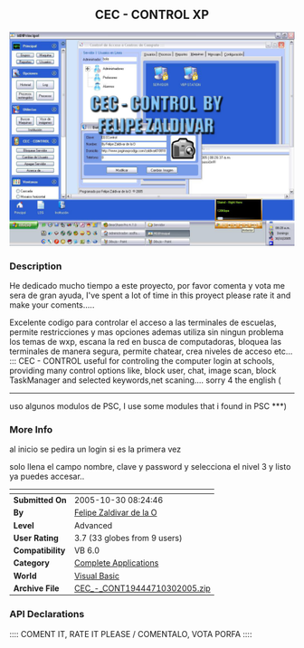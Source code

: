 ﻿<div align="center">

## CEC \- CONTROL XP

<img src="PIC20051030116165022.jpg">
</div>

### Description

He dedicado mucho tiempo a este proyecto, por favor comenta y vota me sera de gran ayuda, I've spent a lot of time in this proyect please rate it and make your coments.....

Excelente codigo para controlar el acceso a las terminales de escuelas, permite restricciones y mas opciones ademas utiliza sin ningun problema los temas de wxp, escana la red en busca de computadoras, bloquea las terminales de manera segura, permite chatear, crea niveles de acceso etc... ::: CEC - CONTROL useful for controling the computer login at schools, providing many control options like, block user, chat, image scan, block TaskManager and selected keywords,net scaning.... sorry 4 the english (

----

uso algunos modulos de PSC, I use some modules that i found in PSC ***)
 
### More Info
 
al inicio se pedira un login si es la primera vez

solo llena el campo nombre, clave y password y selecciona el nivel 3 y listo ya puedes accesar..


<span>             |<span>
---                |---
**Submitted On**   |2005-10-30 08:24:46
**By**             |[Felipe Zaldivar  de la O](https://github.com/Planet-Source-Code/PSCIndex/blob/master/ByAuthor/felipe-zaldivar-de-la-o.md)
**Level**          |Advanced
**User Rating**    |3.7 (33 globes from 9 users)
**Compatibility**  |VB 6\.0
**Category**       |[Complete Applications](https://github.com/Planet-Source-Code/PSCIndex/blob/master/ByCategory/complete-applications__1-27.md)
**World**          |[Visual Basic](https://github.com/Planet-Source-Code/PSCIndex/blob/master/ByWorld/visual-basic.md)
**Archive File**   |[CEC\_\-\_CONT19444710302005\.zip](https://github.com/Planet-Source-Code/felipe-zaldivar-de-la-o-cec-control-xp__1-63074/archive/master.zip)

### API Declarations

:::: COMENT IT, RATE IT PLEASE / COMENTALO, VOTA PORFA ::::






